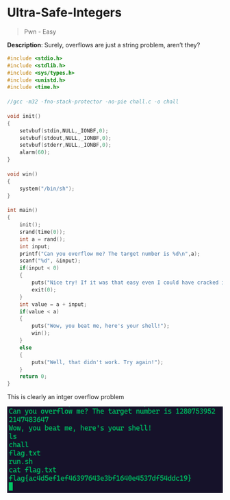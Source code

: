 # Ultra-Safe-Integers

> Pwn - Easy

**Description**: Surely, overflows are just a string problem, aren’t they?

```c
#include <stdio.h>
#include <stdlib.h>
#include <sys/types.h>
#include <unistd.h>
#include <time.h>

//gcc -m32 -fno-stack-protector -no-pie chall.c -o chall

void init()
{
    setvbuf(stdin,NULL,_IONBF,0);
    setvbuf(stdout,NULL,_IONBF,0);
    setvbuf(stderr,NULL,_IONBF,0);
    alarm(60);
}

void win()
{
    system("/bin/sh");
}
 
int main()
{
    init();
    srand(time(0));
    int a = rand();
    int input;
    printf("Can you overflow me? The target number is %d\n",a);
    scanf("%d", &input);
    if(input < 0)
    {
        puts("Nice try! If it was that easy even I could have cracked it!");
        exit(0);
    }
    int value = a + input;
    if(value < a)
    {
        puts("Wow, you beat me, here's your shell!");
        win();
    }
    else
    {
        puts("Well, that didn't work. Try again!");
    }
    return 0;
}
```

This is clearly an intger overflow problem

![image](./images/ultrasafeintegers0.png)
